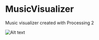 # MusicVisualizer
Music visualizer created with Processing 2

![Alt text](http://i2.wp.com/www.ianmagarzo.com/wp-content/uploads/2016/01/vlcsnap-2016-01-27-19h06m05s275-e1453918031262.png "Music visualizer")
